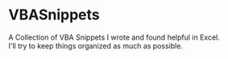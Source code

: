 # VBASnippets
A Collection of VBA Snippets I wrote and found helpful in Excel.  
I'll try to keep things organized as much as possible.
